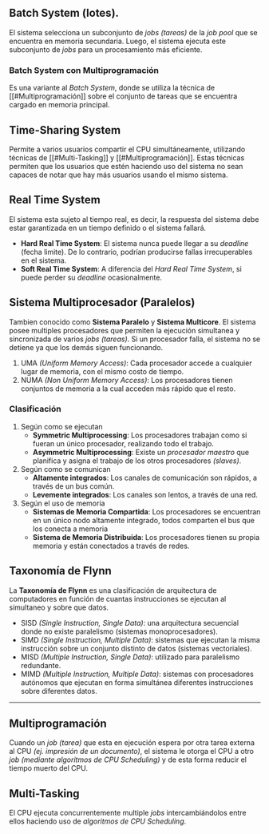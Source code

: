 ## Batch System (lotes).
El sistema selecciona un subconjunto de *jobs (tareas)* de la *job pool* que se encuentra en memoria secundaria. Luego, el sistema ejecuta este subconjunto de *jobs* para un procesamiento más eficiente.

### Batch System con Multiprogramación
Es una variante al *Batch System*, donde se utiliza la técnica de [[#Multiprogramación]] sobre el conjunto de tareas que se encuentra cargado en memoria principal.

## Time-Sharing System
Permite a varios usuarios compartir el CPU simultáneamente, utilizando técnicas de [[#Multi-Tasking]] y [[#Multiprogramación]]. Estas técnicas permiten que los usuarios que estén haciendo uso del sistema no sean capaces de notar que hay más usuarios usando el mismo sistema.

## Real Time System
El sistema esta sujeto al tiempo real, es decir, la respuesta del sistema debe estar garantizada en un tiempo definido o el sistema fallará.
- **Hard Real Time System**: El sistema nunca puede llegar a su *deadline* (fecha limite). De lo contrario, podrían producirse fallas irrecuperables en el sistema.
- **Soft Real Time System**: A diferencia del *Hard Real Time System*, si puede perder su *deadline* ocasionalmente.

## Sistema Multiprocesador (Paralelos)
Tambien conocido como **Sistema Paralelo** y **Sistema Multicore**. El sistema posee multiples procesadores que permiten la ejecución simultanea y sincronizada de varios *jobs (tareas)*.
Si un procesador falla, el sistema no se detiene ya que los demás siguen funcionando.

1. UMA *(Uniform Memory Access)*: Cada procesador accede a cualquier lugar de memoria, con el mismo costo de tiempo.
2. NUMA *(Non Uniform Memory Access)*: Los procesadores tienen conjuntos de memoria a la cual acceden más rápido que el resto.

### Clasificación
1. Según como se ejecutan
	- **Symmetric Multiprocessing**: Los procesadores trabajan como si fueran un único procesador, realizando todo el trabajo.
	- **Asymmetric Multiprocessing**: Existe un *procesador maestro* que planifica y asigna el trabajo de los otros procesadores *(slaves)*.
2. Según como se comunican
	- **Altamente integrados**: Los canales de comunicación son rápidos, a través de un bus común.
	- **Levemente integrados**: Los canales son lentos, a través de una red.
3. Según el uso de memoria
	- **Sistemas de Memoria Compartida**: Los procesadores se encuentran en un único nodo altamente integrado, todos comparten el bus que los conecta a memoria
	- **Sistema de Memoria Distribuida**: Los procesadores tienen su propia memoria y están conectados a través de redes.

## Taxonomía de Flynn
La **Taxonomía de Flynn** es una clasificación de arquitectura de computadores en función de cuantas instrucciones se ejecutan al simultaneo y sobre que datos.
- SISD *(Single Instruction, Single Data)*: una arquitectura secuencial donde no existe paralelismo (sistemas monoprocesadores).
- SIMD *(Single Instruction, Multiple Data)*: sistemas que ejecutan la misma instrucción sobre un conjunto distinto de datos (sistemas vectoriales).
- MISD *(Multiple Instruction, Single Data)*: utilizado para paralelismo redundante.
- MIMD *(Multiple Instruction, Multiple Data)*: sistemas con procesadores autónomos que ejecutan en forma simultánea diferentes instrucciones sobre diferentes datos.
***
## Multiprogramación
Cuando un *job (tarea)* que esta en ejecución espera por otra tarea externa al CPU *(ej. impresión de un documento)*, el sistema le otorga el CPU a otro *job* *(mediante algoritmos de CPU Scheduling)* y de esta forma reducir el tiempo muerto del CPU.

## Multi-Tasking
El CPU ejecuta concurrentemente multiple *jobs* intercambiándolos entre ellos haciendo uso de *algoritmos de CPU Scheduling*.
